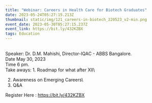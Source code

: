 ```yaml
---
title: "Webinar: Careers in Health Care for Biotech Graduates"
date: 2023-05-24T05:27:15.213Z
thumbnail: static/img/121_careers-in-biotech_220523_v2-min.png
event_date: 2023-05-30T05:27:15.237Z
event_link: https://bit.ly/432KZBX
tags: Education
---
```

<!--StartFragment-->

\
Speaker: Dr. D.M. Mahishi, Director-IQAC - ABBS Bangalore.\
Date May 30, 2023\
Time 6 pm.\
Take aways: 1. Roadmap for what after XII\

2. Awareness on Emerging Careers\
3. Q&A

Register Here : <https://bit.ly/432KZBX>

<!--EndFragment-->